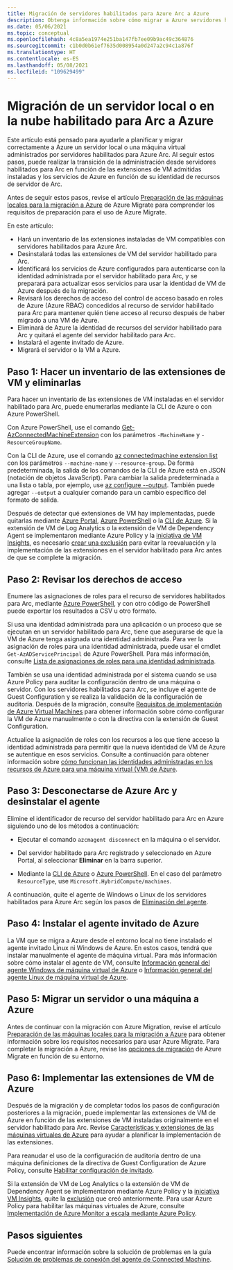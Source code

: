```yaml
---
title: Migración de servidores habilitados para Azure Arc a Azure
description: Obtenga información sobre cómo migrar a Azure servidores habilitados para Azure Arc que se ejecutan en el entorno local u otro entorno en la nube.
ms.date: 05/06/2021
ms.topic: conceptual
ms.openlocfilehash: 4c8a5ea1974e251ba147fb7ee09b9ac49c364876
ms.sourcegitcommit: c1b0d0b61ef7635d008954a0d247a2c94c1a876f
ms.translationtype: HT
ms.contentlocale: es-ES
ms.lasthandoff: 05/08/2021
ms.locfileid: "109629499"
---
```

# <a name="migrate-your-on-premises-or-other-cloud-arc-enabled-server-to-azure"></a>Migración de un servidor local o en la nube habilitado para Arc a Azure

Este artículo está pensado para ayudarle a planificar y migrar correctamente a Azure un servidor local o una máquina virtual administrados por servidores habilitados para Azure Arc. Al seguir estos pasos, puede realizar la transición de la administración desde servidores habilitados para Arc en función de las extensiones de VM admitidas instaladas y los servicios de Azure en función de su identidad de recursos de servidor de Arc.

Antes de seguir estos pasos, revise el artículo [Preparación de las máquinas locales para la migración a Azure](../../migrate/prepare-for-migration.md) de Azure Migrate para comprender los requisitos de preparación para el uso de Azure Migrate.

En este artículo:

* Hará un inventario de las extensiones instaladas de VM compatibles con servidores habilitados para Azure Arc.
* Desinstalará todas las extensiones de VM del servidor habilitado para Arc.
* Identificará los servicios de Azure configurados para autenticarse con la identidad administrada por el servidor habilitado para Arc, y se preparará para actualizar esos servicios para usar la identidad de VM de Azure después de la migración.
* Revisará los derechos de acceso del control de acceso basado en roles de Azure (Azure RBAC) concedidos al recurso de servidor habilitado para Arc para mantener quién tiene acceso al recurso después de haber migrado a una VM de Azure. 
* Eliminará de Azure la identidad de recursos del servidor habilitado para Arc y quitará el agente del servidor habilitado para Arc.
* Instalará el agente invitado de Azure.
* Migrará el servidor o la VM a Azure.

## <a name="step-1-inventory-and-remove-vm-extensions"></a>Paso 1: Hacer un inventario de las extensiones de VM y eliminarlas

Para hacer un inventario de las extensiones de VM instaladas en el servidor habilitado para Arc, puede enumerarlas mediante la CLI de Azure o con Azure PowerShell.

Con Azure PowerShell, use el comando [Get-AzConnectedMachineExtension](/powershell/module/az.connectedmachine/get-azconnectedmachineextension) con los parámetros `-MachineName` y `-ResourceGroupName`.

Con la CLI de Azure, use el comando [az connectedmachine extension list](/cli/azure/ext/connectedmachine/connectedmachine/extension#ext_connectedmachine_az_connectedmachine_extension_list) con los parámetros `--machine-name` y `--resource-group`. De forma predeterminada, la salida de los comandos de la CLI de Azure está en JSON (notación de objetos JavaScript). Para cambiar la salida predeterminada a una lista o tabla, por ejemplo, use [az configure --output](/cli/azure/reference-index). También puede agregar `--output` a cualquier comando para un cambio específico del formato de salida.

Después de detectar qué extensiones de VM hay implementadas, puede quitarlas mediante [Azure Portal](manage-vm-extensions-portal.md), [Azure PowerShell](manage-vm-extensions-powershell.md) o la [CLI de Azure](manage-vm-extensions-cli.md). Si la extensión de VM de Log Analytics o la extensión de VM de Dependency Agent se implementaron mediante Azure Policy y la [iniciativa de VM Insights](../../azure-monitor/vm/vminsights-enable-policy.md), es necesario [crear una exclusión](../../governance/policy/tutorials/create-and-manage.md#remove-a-non-compliant-or-denied-resource-from-the-scope-with-an-exclusion) para evitar la reevaluación y la implementación de las extensiones en el servidor habilitado para Arc antes de que se complete la migración.

## <a name="step-2-review-access-rights"></a>Paso 2: Revisar los derechos de acceso 

Enumere las asignaciones de roles para el recurso de servidores habilitados para Arc, mediante [Azure PowerShell](../../role-based-access-control/role-assignments-list-powershell.md#list-role-assignments-for-a-resource), y con otro código de PowerShell puede exportar los resultados a CSV u otro formato. 

Si usa una identidad administrada para una aplicación o un proceso que se ejecutan en un servidor habilitado para Arc, tiene que asegurarse de que la VM de Azure tenga asignada una identidad administrada. Para ver la asignación de roles para una identidad administrada, puede usar el cmdlet `Get-AzADServicePrincipal` de Azure PowerShell. Para más información, consulte [Lista de asignaciones de roles para una identidad administrada](../../role-based-access-control/role-assignments-list-powershell.md#list-role-assignments-for-a-managed-identity). 

También se usa una identidad administrada por el sistema cuando se usa Azure Policy para auditar la configuración dentro de una máquina o servidor. Con los servidores habilitados para Arc, se incluye el agente de Guest Configuration y se realiza la validación de la configuración de auditoría. Después de la migración, consulte [Requisitos de implementación de Azure Virtual Machines](../../governance/policy/concepts/guest-configuration.md#deploy-requirements-for-azure-virtual-machines) para obtener información sobre cómo configurar la VM de Azure manualmente o con la directiva con la extensión de Guest Configuration.

Actualice la asignación de roles con los recursos a los que tiene acceso la identidad administrada para permitir que la nueva identidad de VM de Azure se autentique en esos servicios. Consulte a continuación para obtener información sobre [cómo funcionan las identidades administradas en los recursos de Azure para una máquina virtual (VM) de Azure](../../active-directory/managed-identities-azure-resources/how-managed-identities-work-vm.md).

## <a name="step-3-disconnect-from-azure-arc-and-uninstall-agent"></a>Paso 3: Desconectarse de Azure Arc y desinstalar el agente

Elimine el identificador de recurso del servidor habilitado para Arc en Azure siguiendo uno de los métodos a continuación:

   * Ejecutar el comando `azcmagent disconnect` en la máquina o el servidor.

   * Del servidor habilitado para Arc registrado y seleccionado en Azure Portal, al seleccionar **Eliminar** en la barra superior.

   * Mediante la [CLI de Azure](../../azure-resource-manager/management/delete-resource-group.md?tabs=azure-cli#delete-resource) o [Azure PowerShell](../../azure-resource-manager/management/delete-resource-group.md?tabs=azure-powershell#delete-resource). En el caso del parámetro `ResourceType`, use `Microsoft.HybridCompute/machines`.

A continuación, quite el agente de Windows o Linux de los servidores habilitados para Azure Arc según los pasos de [Eliminación del agente](manage-agent.md#remove-the-agent).

## <a name="step-4-install-the-azure-guest-agent"></a>Paso 4: Instalar el agente invitado de Azure

La VM que se migra a Azure desde el entorno local no tiene instalado el agente invitado Linux ni Windows de Azure. En estos casos, tendrá que instalar manualmente el agente de máquina virtual. Para más información sobre cómo instalar el agente de VM, consulte [Información general del agente Windows de máquina virtual de Azure](../../virtual-machines/extensions/agent-windows.md) o [Información general del agente Linux de máquina virtual de Azure](../../virtual-machines/extensions/agent-linux.md).

## <a name="step-5-migrate-server-or-machine-to-azure"></a>Paso 5: Migrar un servidor o una máquina a Azure

Antes de continuar con la migración con Azure Migration, revise el artículo [Preparación de las máquinas locales para la migración a Azure](../../migrate/prepare-for-migration.md) para obtener información sobre los requisitos necesarios para usar Azure Migrate. Para completar la migración a Azure, revise las [opciones de migración](../../migrate/prepare-for-migration.md#next-steps) de Azure Migrate en función de su entorno.

## <a name="step-6-deploy-azure-vm-extensions"></a>Paso 6: Implementar las extensiones de VM de Azure

Después de la migración y de completar todos los pasos de configuración posteriores a la migración, puede implementar las extensiones de VM de Azure en función de las extensiones de VM instaladas originalmente en el servidor habilitado para Arc. Revise [Características y extensiones de las máquinas virtuales de Azure](../../virtual-machines/extensions/overview.md) para ayudar a planificar la implementación de las extensiones. 

Para reanudar el uso de la configuración de auditoría dentro de una máquina definiciones de la directiva de Guest Configuration de Azure Policy, consulte [Habilitar configuración de invitado](../../governance/policy/concepts/guest-configuration.md#enable-guest-configuration).

Si la extensión de VM de Log Analytics o la extensión de VM de Dependency Agent se implementaron mediante Azure Policy y la [iniciativa VM Insights](../../azure-monitor/vm/vminsights-enable-policy.md), quite la [exclusión](../../governance/policy/tutorials/create-and-manage.md#remove-a-non-compliant-or-denied-resource-from-the-scope-with-an-exclusion) que creó anteriormente. Para usar Azure Policy para habilitar las máquinas virtuales de Azure, consulte [Implementación de Azure Monitor a escala mediante Azure Policy](../../azure-monitor/deploy-scale.md#vm-insights). 

## <a name="next-steps"></a>Pasos siguientes

Puede encontrar información sobre la solución de problemas en la guía [Solución de problemas de conexión del agente de Connected Machine](troubleshoot-agent-onboard.md).